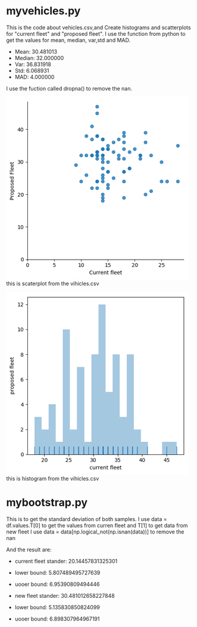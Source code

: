 # myvehicles.py
This is the code about vehicles.csv,and Create histograms and scatterplots for "current fleet" and "proposed fleet". 
I use the function from python to get the values for mean, median, var,std and MAD.

- Mean: 30.481013
- Median: 32.000000
- Var: 36.831918
- Std: 6.068931
- MAD: 4.000000

I use the fuction called dropna() to remove the nan.

![logo](./my_scaterplot.png?raw=true)
this is scaterplot from the vihicles.csv

![logo](./my_histogram.png?raw=true)
this is histogram from the vihicles.csv

# mybootstrap.py
This is to get the standard deviation of both samples. 
I use data = df.values.T[0]	to get the values from curren fleet and T[1] to get data from new fleet
I use data = data[np.logical_not(np.isnan(data))] to remove the nan 

And the result are:
-  current fleet stander: 20.14457831325301
-  lower bound: 5.807489495727639
-  uooer bound: 6.95390809494446

-  new fleet stander: 30.481012658227848
-  lower bound: 5.135830850824099
-  uooer bound: 6.898307964967191

